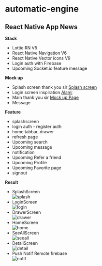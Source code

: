 # automatic-engine
## React Native App News

**Stack**
- Lottie RN V5
- React Native Navigation V6
- React Native Vector icons V9
- Login auth with Firebase 
- Upcoming Socket.io feature message

**Mock up**
- Splash screen thank you sir [Splash screen](https://lottiefiles.com/353-newspaper-spinner)
- Login screen inspiration [Alami](https://alamisharia.co.id/id/)
- Main thank you sir [Mock up Page](https://www.figma.com/community/file/975336242667665188)
- Message []()

**Feature**
- splashscreen
- login auth - register auth
- home tabbar, drawer
- refresh page
- Upcoming search
- Upcoming message
- notification
- Upcoming Refer a friend
- Upcoming Profile
- Upcoming Favorite page
- signout

**Result**
- SplashScreen<br/>
![splash](https://user-images.githubusercontent.com/53394539/159744032-91f1a489-3ad3-4e5f-8822-c66e133a790b.PNG)
- LoginScreen<br/>
![login](https://user-images.githubusercontent.com/53394539/159744172-56c1723b-7933-43f0-8e5a-7c2a76b502af.PNG)
- DrawerScreen<br/>
![drawer](https://user-images.githubusercontent.com/53394539/159744243-39a7a056-bc0a-43ae-a496-f0b90f62b091.PNG)
- HomeScreen<br/>
![home](https://user-images.githubusercontent.com/53394539/160273569-63efb4b6-7ba1-46c1-ad27-fad68272f0a6.PNG)
- SeeAllScreen<br/>
![seeall](https://user-images.githubusercontent.com/53394539/160273661-32af6d1a-061b-45ec-b9c3-058ef32c3a5a.PNG)
- DetailScreen<br/>
![detail](https://user-images.githubusercontent.com/53394539/160273620-98cb17ef-043a-4e58-b89c-196648156928.PNG)
- Push Notif Remote firebase<br/>
![notif](https://user-images.githubusercontent.com/53394539/160279345-cc839827-4c44-4773-b557-85e8019322d7.PNG)


